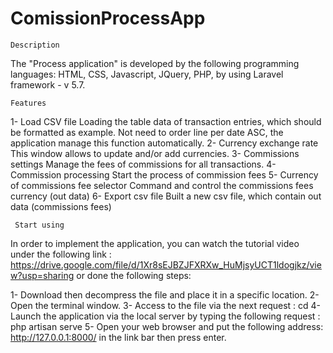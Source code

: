 # ComissionProcessApp

    Description
The "Process application" is developed by the following programming languages: HTML, CSS, Javascript, JQuery, PHP, by using Laravel framework - v 5.7.

    Features
1-	Load CSV file
Loading the table data of transaction entries, which should be formatted as example.
Not need to order line per date ASC, the application manage this function automatically.
2-	Currency exchange rate
This window allows to update and/or add currencies.
3-	Commissions settings
Manage the fees of commissions for all transactions.
4-	Commission processing
Start the process of commission fees
5-	Currency of commissions fee selector
Command and control the commissions fees currency (out data)
6-	Export csv file
Built a new csv file, which contain out data (commissions fees)

     Start using 

In order to implement the application, you can watch the tutorial video under the following link : https://drive.google.com/file/d/1Xr8sEJBZJFXRXw_HuMjsyUCT1ldogjkz/view?usp=sharing  or done the following steps:

 1- Download then decompress the file and place it in a specific location.
 2- Open the terminal window.
 3- Access to the file via the next request : cd <file-name>
 4- Launch the application via the local server by typing the following request : php artisan serve
 5- Open your web browser and put the following address: http://127.0.0.1:8000/ in the link bar then press enter.
